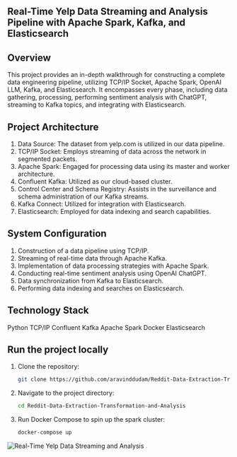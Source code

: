 ## Real-Time Yelp Data Streaming and Analysis Pipeline with Apache Spark, Kafka, and Elasticsearch

## Overview
This project provides an in-depth walkthrough for constructing a complete data engineering pipeline, utilizing TCP/IP Socket, Apache Spark, OpenAI LLM, Kafka, and Elasticsearch. It encompasses every phase, including data gathering, processing, performing sentiment analysis with ChatGPT, streaming to Kafka topics, and integrating with Elasticsearch.

## Project Architecture

1. Data Source: The dataset from yelp.com is utilized in our data pipeline.
2. TCP/IP Socket: Employs streaming of data across the network in segmented packets.
3. Apache Spark: Engaged for processing data using its master and worker architecture.
4. Confluent Kafka: Utilized as our cloud-based cluster.
5. Control Center and Schema Registry: Assists in the surveillance and schema administration of our Kafka streams.
6. Kafka Connect: Utilized for integration with Elasticsearch.
7. Elasticsearch: Employed for data indexing and search capabilities.

## System Configuration
1. Construction of a data pipeline using TCP/IP.
2. Streaming of real-time data through Apache Kafka.
3. Implementation of data processing strategies with Apache Spark.
4. Conducting real-time sentiment analysis using OpenAI ChatGPT.
5. Data synchronization from Kafka to Elasticsearch.
6. Performing data indexing and searches on Elasticsearch.

## Technology Stack
Python
TCP/IP
Confluent Kafka
Apache Spark
Docker
Elasticsearch

## Run the project locally

1. Clone the repository:
    ```bash
    git clone https://github.com/aravinddudam/Reddit-Data-Extraction-Transformation-and-Analysis.git
    ```

2. Navigate to the project directory:
    ```bash
    cd Reddit-Data-Extraction-Transformation-and-Analysis
    ```

3. Run Docker Compose to spin up the spark cluster:
    ```bash
    docker-compose up
    ```
![Real-Time Yelp Data Streaming and Analysis](https://github.com/aravinddudam/Real-Time-Yelp-Data-Streaming-and-Analysis/assets/122600985/478db5ad-9954-4689-9564-07c7b6211fb8)
